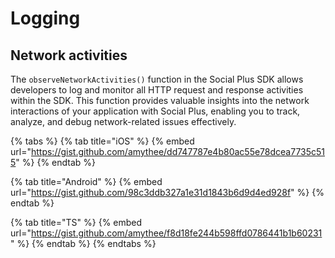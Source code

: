 # Logging

## Network activities

The `observeNetworkActivities()` function in the Social Plus SDK allows developers to log and monitor all HTTP request and response activities within the SDK. This function provides valuable insights into the network interactions of your application with Social Plus, enabling you to track, analyze, and debug network-related issues effectively.

{% tabs %}
{% tab title="iOS" %}
{% embed url="https://gist.github.com/amythee/dd747787e4b80ac55e78dcea7735c515" %}
{% endtab %}

{% tab title="Android" %}
{% embed url="https://gist.github.com/98c3ddb327a1e31d1843b6d9d4ed928f" %}
{% endtab %}

{% tab title="TS" %}
{% embed url="https://gist.github.com/amythee/f8d18fe244b598ffd0786441b1b60231" %}
{% endtab %}
{% endtabs %}
